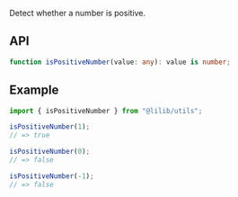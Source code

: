 Detect whether a number is positive.

## API

```ts
function isPositiveNumber(value: any): value is number;
```

## Example

```ts
import { isPositiveNumber } from "@lilib/utils";

isPositiveNumber(1);
// => true

isPositiveNumber(0);
// => false

isPositiveNumber(-1);
// => false
```
